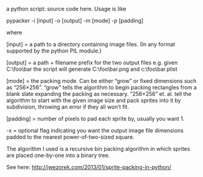 a python script: source code here. Usage is like

pypacker -i [input] -o [output] -m [mode] -p [padding]

where

[input] = a path to a directory containing image files. (In any format supported by the python PIL module.)

[output] = a path + filename prefix for the two output files e.g. given C:\foo\bar the script will generate C:\foo\bar.png and c:\foo\bar.plist

[mode] = the packing mode. Can be either “grow” or fixed dimensions such as “256×256”. “grow” tells the algorithm to begin packing rectangles from a blank slate expanding the packing as necessary. “256×256” et. al. tell the algorithm to start with the given image size and pack sprites into it by subdivision, throwing an error if they all won’t fit.

[padding] = number of pixels to pad each sprite by, usually you want 1.

-x = optional flag indicating you want the output image file dimensions padded to the nearest power-of-two-sized square.

The algorithm I used is a recursive bin packing algorithm in which sprites are placed one-by-one into a binary tree. 

See here: 
http://jwezorek.com/2013/01/sprite-packing-in-python/


